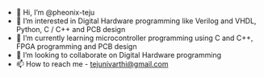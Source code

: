 - 👋 Hi, I’m @pheonix-teju
- 👀 I’m interested in Digital Hardware programming like Verilog and VHDL, Python, C / C++ and PCB design
- 🌱 I’m currently learning microcontroller programming using C and C++, FPGA programming and PCB design
- 💞️ I’m looking to collaborate on Digital Hardware programming
- 📫 How to reach me - tejunivarthi@gmail.com

<!---
pheonix-teju/pheonix-teju is a ✨ special ✨ repository because its `README.md` (this file) appears on your GitHub profile.
You can click the Preview link to take a look at your changes.
--->
